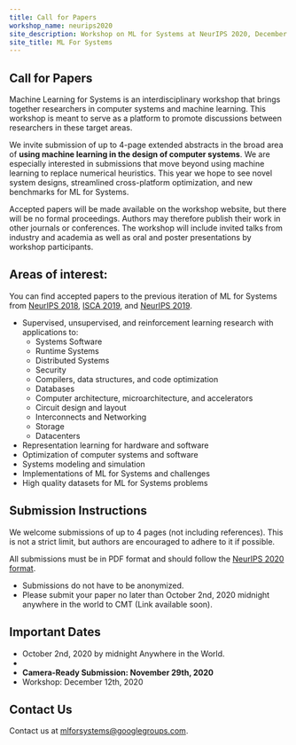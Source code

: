```yaml
---
title: Call for Papers
workshop_name: neurips2020
site_description: Workshop on ML for Systems at NeurIPS 2020, December 12th, Zoomville
site_title: ML For Systems
---
```

<div class="inner clearfix">
    <section class="main-content call_for_papers_section">
        <h2>Call for Papers</h2>
        <p>Machine Learning for Systems is an interdisciplinary workshop that brings together researchers in computer systems and machine learning. This workshop is meant to serve as a platform to promote discussions between researchers in these target areas.</p>
        <p>We invite submission of up to 4-page extended abstracts in the broad area of <b>using machine learning in the design of computer systems</b>. We are especially interested in submissions that move beyond using machine learning to replace numerical heuristics. This year we hope to see novel system designs, streamlined cross-platform optimization, and new benchmarks for ML for Systems.</p>
        <p>Accepted papers will be made available on the workshop website, but there will be no formal proceedings. Authors may therefore publish their work in other journals or conferences.
        The workshop will include invited talks from industry and academia as well as oral and poster presentations by workshop participants.</p>
</p>
    </section>
</div>
<div class="areas_of_interest_section">
    <div class="inner clearfix">
        <section class="main-content">
            <h2>Areas of interest:</h2>
            <p>
                You can find accepted papers to the previous iteration of ML for Systems from <a href="/neurips2018/accepted_papers.html">NeurIPS 2018</a>, <a href="/isca2019/accepted_papers.html">ISCA 2019</a>, and <a href="/neurips2019/accepted_papers.html">NeurIPS 2019</a>.
            </p>
            <ul>
                <li>Supervised, unsupervised, and reinforcement learning research with applications to:
                    <ul>
                        <li>Systems Software</li>
                        <li>Runtime Systems</li>
                        <li>Distributed Systems</li>
                        <li>Security</li>
                        <li>Compilers, data structures, and code optimization</li>
                        <li>Databases</li>
                        <li>Computer architecture, microarchitecture, and accelerators</li>
                        <li>Circuit design and layout</li>
                        <li>Interconnects and Networking</li>
                        <li>Storage</li>
                        <li>Datacenters</li>
                    </ul>
                </li>
                <li>Representation learning for hardware and software</li>
                <li>Optimization of computer systems and software</li>
                <li>Systems modeling and simulation</li>
                <li>Implementations of ML for Systems and challenges</li>
                <li>High quality datasets for ML for Systems problems</li>
            </ul>
        </section>
    </div>
</div>
<div class="submission_section">
    <div class="inner clearfix">
        <section class="main-content">
            <h2>Submission Instructions</h2>
            <p>
                We welcome submissions of up to 4 pages (not including references). This is not a strict limit, but authors are encouraged to adhere to it if possible.
            </p>
            <p>
                All submissions must be in PDF format and should follow the <a href="https://neurips.cc/Conferences/2020/PaperInformation/StyleFiles">NeurIPS 2020 format</a>.
            </p>
            <ul>
                <li>Submissions do not have to be anonymized.</li>
                <li>Please submit your paper no later than October 2nd, 2020 midnight anywhere in the world to CMT (Link available soon).</li>
            </ul>
            <h2>Important Dates</h2>
            <ul>
                <li><Submission Deadline: <b>October 2nd, 2020 by midnight Anywhere in the World</b>.</li>
                <li><Acceptance Notifications: October 23rd, 2020</li>
                <li><b>Camera-Ready Submission: November 29th, 2020</b></li>
                <li>Workshop: December 12th, 2020</li>
            </ul>
        </section>
    </div>
</div>
<div class="contact-us-section">
    <div class="inner clearfix">
        <section class="main-content">
            <h2>Contact Us</h2>
            <p>
                Contact us at <a href="mailto:mlforsystems@googlegroups.com">mlforsystems@googlegroups.com</a>.
            </p>
        </section>
    </div>
</div>

